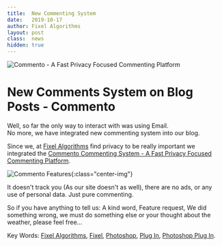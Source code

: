 ```yaml
---
title:	New Commenting System
date: 	2019-10-17
author: Fixel Algorithms
layout: post
class:  news
hidden: true
---
```

![Commento - A Fast Privacy Focused Commenting Platform][001]

# New Comments System on Blog Posts - Commento

Well, so far the only way to interact with was using Email.  
No more, we have integrated new commenting system into our blog.  

Since we, at [Fixel Algorithms][099] find privacy to be really important we integrated the [Commento Commenting System - A Fast Privacy Focused Commenting Platform][002].

![][Figure001]{:class="center-img"}

It doesn't track you (As our site doesn't as well), there are no ads, or any use of personal data. Just pure commenting.

So if you have anything to tell us: A kind word, Feature request, We did something wrong, we must do something else or your thought about the weather, please feel free...

Key Words: [Fixel Algorithms][099], [Fixel][099], [Photoshop][099], [Plug In][099], [Photoshop Plug In][099].


<!-- This is commented out -->
  [001]: {{site.baseurl}}/news/images/CommentoLogo.svg "Commento Logo"
  [002]: https://commento.io/ "Commento"
  [099]: https://fixelalgorithms.co "Fixel Algorithms"
  [Figure001]: {{site.baseurl}}/news/images/CommentoFeatures002.png "Commento Features"
  
